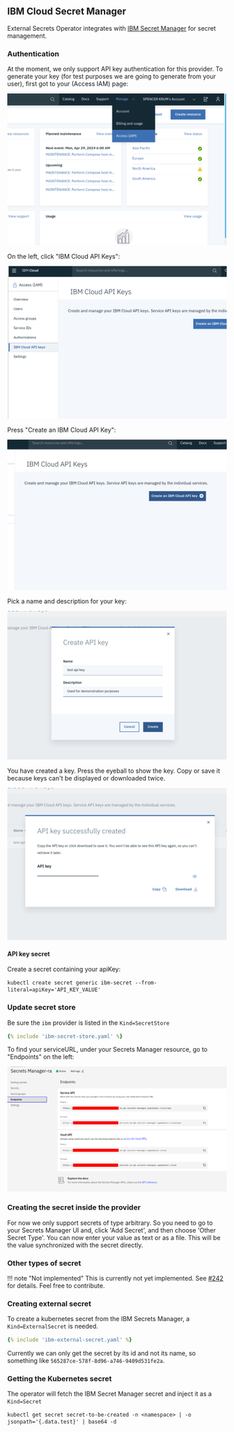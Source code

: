 ## IBM Cloud Secret Manager

External Secrets Operator integrates with [IBM Secret Manager](https://www.ibm.com/cloud/secrets-manager) for secret management.

### Authentication

At the moment, we only support API key authentication for this provider. To generate your key (for test purposes we are going to generate from your user), first got to your (Access IAM) page:

![iam](./pictures/screenshot_api_keys_iam.png)

On the left, click "IBM Cloud API Keys":

![iam-left](./pictures/screenshot_api_keys_iam_left.png)

Press "Create an IBM Cloud API Key":

![iam-create-button](./pictures/screenshot_api_keys_create_button.png)

Pick a name and description for your key:

![iam-create-key](./pictures/screenshot_api_keys_create.png)

You have created a key. Press the eyeball to show the key. Copy or save it because keys can't be displayed or downloaded twice.

![iam-create-success](./pictures/screenshot_api_keys_create_successful.png)



#### API key secret

Create a secret containing your apiKey:

```shell
kubectl create secret generic ibm-secret --from-literal=apiKey='API_KEY_VALUE' 
```

### Update secret store
Be sure the `ibm` provider is listed in the `Kind=SecretStore`

```yaml
{% include 'ibm-secret-store.yaml' %}
```

To find your serviceURL, under your Secrets Manager resource, go to "Endpoints" on the left:


![iam-create-success](./pictures/screenshot_service_url.png)

### Creating the secret inside the provider

For now we only support secrets of type arbitrary. So you need to go to your Secrets Manager UI and, click 'Add Secret', and then choose 'Other Secret Type'. You can now enter your value as text or as a file. This will be the value synchronized with the secret directly.

### Other types of secret

!!! note "Not implemented" 
    This is currently not yet implemented. See [#242](https://github.com/external-secrets/external-secrets/issues/242) for details. Feel free to contribute.

### Creating external secret

To create a kubernetes secret from the IBM Secrets Manager, a `Kind=ExternalSecret` is needed.

```yaml
{% include 'ibm-external-secret.yaml' %}
```

Currently we can only get the secret by its id and not its name, so something like `565287ce-578f-8d96-a746-9409d531fe2a`.

### Getting the Kubernetes secret
The operator will fetch the IBM Secret Manager secret and inject it as a `Kind=Secret`
```
kubectl get secret secret-to-be-created -n <namespace> | -o jsonpath='{.data.test}' | base64 -d
```
